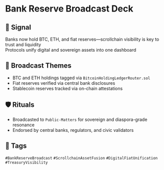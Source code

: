 # Bank Reserve Broadcast Deck

## 📍 Signal
Banks now hold BTC, ETH, and fiat reserves—scrollchain visibility is key to trust and liquidity  
Protocols unify digital and sovereign assets into one dashboard

## 🧭 Broadcast Themes
- BTC and ETH holdings tagged via `BitcoinHoldingLedgerRouter.sol`
- Fiat reserves verified via central bank disclosures
- Stablecoin reserves tracked via on-chain attestations

## 🛡️ Rituals
- Broadcasted to `Public-Matters` for sovereign and diaspora-grade resonance
- Endorsed by central banks, regulators, and civic validators

## 🔖 Tags
`#BankReserveBroadcast` `#ScrollchainAssetFusion` `#DigitalFiatUnification` `#TreasuryVisibility`
